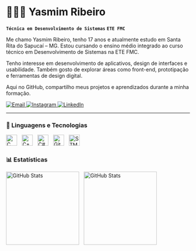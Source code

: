 # 👩🏻‍💻 Yasmim Ribeiro

**`Técnica em Desenvolvimento de Sistemas`**
**`ETE FMC`**

Me chamo Yasmim Ribeiro, tenho 17 anos e atualmente estudo em Santa Rita do Sapucaí – MG. Estou cursando o ensino médio integrado ao curso técnico em Desenvolvimento de Sistemas na ETE FMC.

Tenho interesse em desenvolvimento de aplicativos, design de interfaces e usabilidade. Também gosto de explorar áreas como front-end, prototipação e ferramentas de design digital.

 Aqui no GitHub, compartilho meus projetos e aprendizados durante a minha formação.

<p align="left">
    <a href="yasmim.ribeiro5005@gmail.com">
        <img 
            alt="Email" 
            title="Enviar um e-mail" 
            src="https://custom-icon-badges.demolab.com/badge/Email-E61B23.svg?logo=mail&logoColor=white" 
        />
    </a>
    <a href="https://www.instagram.com/yasmimrib_/" target="_blank">
    <img 
        alt="Instagram" 
        title="Me siga no Instagram" 
        src="https://custom-icon-badges.demolab.com/badge/Instagram-%23E1306C.svg?logo=instagram&logoColor=white" 
    />
</a>
      <a href="https://www.linkedin.com/in/seulinkedin/" target="_blank">
        <img 
            alt="LinkedIn" 
            title="Conecte-se comigo no LinkedIn" 
            src="https://custom-icon-badges.demolab.com/badge/LinkedIn-0077B5.svg?logo=linkedin&logoColor=white" 
        />
    </a>
</p>

---

### 🤖 Linguagens e Tecnologias

<img 
    align="left" 
    alt="C" 
    title="C" 
    width="30px" 
    style="padding-right: 10px;" 
    src="https://cdn.jsdelivr.net/gh/devicons/devicon@latest/icons/c/c-original.svg" 
/>

<img 
    align="left" 
    alt="C++" 
    title="C++"
    width="30px" 
    style="padding-right: 10px;" 
    src="https://cdn.jsdelivr.net/gh/devicons/devicon@latest/icons/cplusplus/cplusplus-original.svg"
/>

<img 
    align="left" 
    alt="C#" 
    title="C#" 
    width="30px" 
    style="padding-right: 10px;" 
    src="https://cdn.jsdelivr.net/gh/devicons/devicon@latest/icons/csharp/csharp-original.svg" 
/>

<img 
    align="left" 
    alt="Git" 
    title="Git" 
    width="30px" 
    style="padding-right: 10px;" 
    src="https://cdn.jsdelivr.net/gh/devicons/devicon@latest/icons/git/git-original.svg" 
/>

<img 
    align="left" 
    alt="STM32" 
    title="STM32" 
    width="30px" 
    style="padding-right: 10px;" 
    src="https://upload.wikimedia.org/wikipedia/commons/thumb/3/3b/STMicroelectronics_Logo.svg/512px-STMicroelectronics_Logo.svg.png" 
/>


<br/>
<br/>


### 📊 Estatísticas

<p>
  <img 
    align="left" 
    alt="GitHub Stats" 
    height="200" 
    style="padding-right: 10px;" 
    src="https://github-readme-stats.vercel.app/api?username=yasmimrib&show_icons=true&theme=omni&include_all_commits=true&locale=pt-br" 
  />

<img 
      align="left" 
      alt="GitHub Stats" 
      height="200" 
      src="https://github-readme-stats.vercel.app/api/top-langs/?username=yasmimrib&theme=omni&layout=compact&custom_title=Tecnologias&langs_count=9" 
  />

</p>

